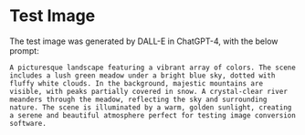 # Test Image
The test image was generated by DALL-E in ChatGPT-4, with the below prompt:

```
A picturesque landscape featuring a vibrant array of colors. The scene includes a lush green meadow under a bright blue sky, dotted with fluffy white clouds. In the background, majestic mountains are visible, with peaks partially covered in snow. A crystal-clear river meanders through the meadow, reflecting the sky and surrounding nature. The scene is illuminated by a warm, golden sunlight, creating a serene and beautiful atmosphere perfect for testing image conversion software.
```